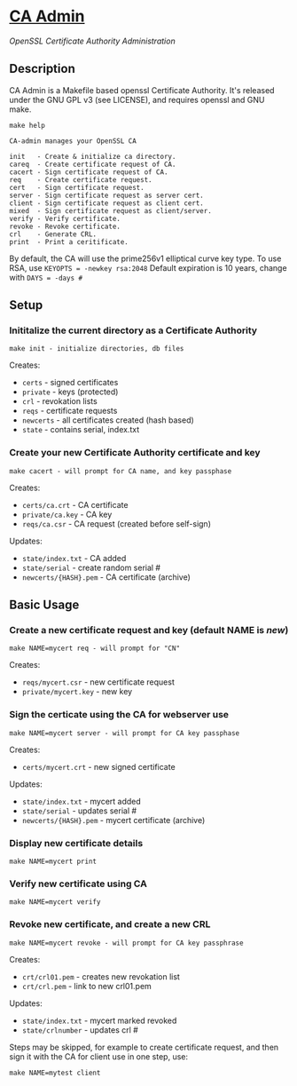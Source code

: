 # [CA Admin](https://github.com/sshambar/CA-admin)
*OpenSSL Certificate Authority Administration*

## Description

CA Admin is a Makefile based openssl Certificate Authority.  It's released
under the GNU GPL v3 (see LICENSE), and requires openssl and GNU make.

~~~~
make help

CA-admin manages your OpenSSL CA

init   - Create & initialize ca directory.
careq  - Create certificate request of CA.
cacert - Sign certificate request of CA.
req    - Create certificate request.
cert   - Sign certificate request.
server - Sign certificate request as server cert.
client - Sign certificate request as client cert.
mixed  - Sign certificate request as client/server.
verify - Verify certificate.
revoke - Revoke certificate.
crl    - Generate CRL.
print  - Print a ceritificate.
~~~~

By default, the CA will use the prime256v1 elliptical curve key type.
To use RSA, use `KEYOPTS = -newkey rsa:2048`
Default expiration is 10 years, change with `DAYS = -days #`

## Setup

### Inititalize the current directory as a Certificate Authority

~~~~
make init - initialize directories, db files
~~~~

Creates:
 - `certs` - signed certificates
 - `private` - keys (protected)
 - `crl` - revokation lists
 - `reqs` - certificate requests
 - `newcerts` - all certificates created (hash based)
 - `state` - contains serial, index.txt

### Create your new Certificate Authority certificate and key

~~~~
make cacert - will prompt for CA name, and key passphase
~~~~

Creates:
 - `certs/ca.crt` - CA certificate
 - `private/ca.key` - CA key
 - `reqs/ca.csr` - CA request (created before self-sign)

Updates:
 - `state/index.txt` - CA added
 - `state/serial` - create random serial #
 - `newcerts/{HASH}.pem` - CA certificate (archive)

## Basic Usage

### Create a new certificate request and key (default NAME is *new*)

~~~~
make NAME=mycert req - will prompt for "CN"
~~~~

Creates:
 - `reqs/mycert.csr` - new certificate request
 - `private/mycert.key` - new key   

### Sign the certicate using the CA for webserver use

~~~~
make NAME=mycert server - will prompt for CA key passphase
~~~~

Creates:
 - `certs/mycert.crt` - new signed certificate

Updates:
 - `state/index.txt` - mycert added
 - `state/serial` - updates serial #
 - `newcerts/{HASH}.pem` - mycert certificate (archive)

### Display new certificate details

~~~~
make NAME=mycert print
~~~~
 
### Verify new certificate using CA

~~~~
make NAME=mycert verify
~~~~

### Revoke new certificate, and create a new CRL

~~~~
make NAME=mycert revoke - will prompt for CA key passphrase
~~~~

Creates:
 - `crt/crl01.pem` - creates new revokation list
 - `crt/crl.pem` - link to new crl01.pem

Updates:
 - `state/index.txt` - mycert marked revoked
 - `state/crlnumber` - updates crl #

Steps may be skipped, for example to create certificate request, and then
sign it with the CA for client use in one step, use:

~~~~
make NAME=mytest client
~~~~
